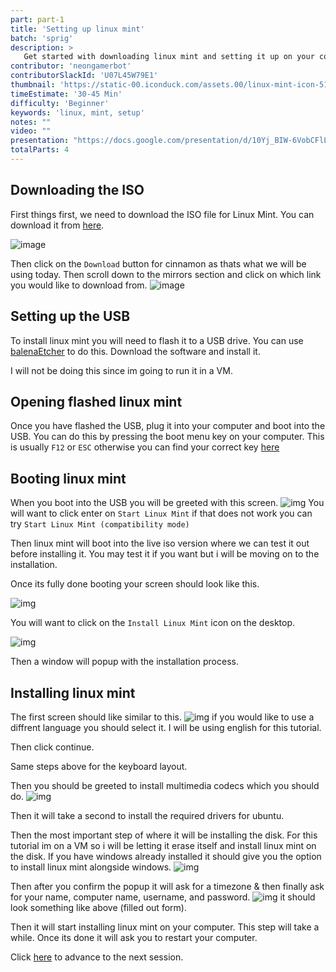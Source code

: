 ```yaml
---
part: part-1
title: 'Setting up linux mint'
batch: 'sprig'
description: >
   Get started with downloading linux mint and setting it up on your computer.
contributor: 'neongamerbot'
contributorSlackId: 'U07L45W79E1'
thumbnail: 'https://static-00.iconduck.com/assets.00/linux-mint-icon-512x459-nza5jg09.png'
timeEstimate: '30-45 Min'
difficulty: 'Beginner'
keywords: 'linux, mint, setup'
notes: "" 
video: ""
presentation: "https://docs.google.com/presentation/d/10Yj_BIW-6VobCFlLzKskmXRBgTJgqXfJ/edit?usp=sharing&ouid=118013894948049836904&rtpof=true&sd=true" 
totalParts: 4
---
```


## Downloading the ISO
First things first, we need to download the ISO file for Linux Mint. You can download it from [here](https://linuxmint.com/download.php).

![image](https://cloud-cj0smzfag-hack-club-bot.vercel.app/0image.png)

Then click on the `Download` button for cinnamon as thats what we will be using today.
Then scroll down to the mirrors section and click on which link you would like to download from.
![image](https://cloud-3x46zs10n-hack-club-bot.vercel.app/0image.png)

## Setting up the USB

To install linux mint you will need to flash it to a USB drive. You can use [balenaEtcher](https://www.balena.io/etcher/) to do this. Download the software and install it.

I will not be doing this since im going to run it in a VM.

## Opening flashed linux mint

Once you have flashed the USB, plug it into your computer and boot into the USB. You can do this by pressing the boot menu key on your computer. This is usually `F12` or `ESC` otherwise you can find your correct key [here](https://www.wikihow.com/Enter-BIOS)

## Booting linux mint
When you boot into the USB you will be greeted with this screen.
![img](https://cloud-ps2jxnn74-hack-club-bot.vercel.app/0image.png)
You will want to click enter on `Start Linux Mint` if that does not work you can try `Start Linux Mint (compatibility mode)`

Then linux mint will boot into the live iso version where we can test it out before installing it.
You may test it if you want but i will be moving on to the installation.

Once its fully done booting your screen should look like this.

![img](https://cloud-4tz2ezfud-hack-club-bot.vercel.app/0image.png)

You will want to click on the `Install Linux Mint` icon on the desktop.

![img](https://cloud-64iyitix3-hack-club-bot.vercel.app/0image.png)

Then a window will popup with the installation process.

## Installing linux mint
The first screen should like similar to this.
![img](https://cloud-3wkde2puk-hack-club-bot.vercel.app/0image.png)
if you would like to use a diffrent language you should select it. I will be using english for this tutorial.

Then click continue.

Same steps above for the keyboard layout.

Then you should be greeted to install multimedia codecs which you should do.
![img](https://cloud-m93d31y9j-hack-club-bot.vercel.app/0image.png)

Then it will take a second to install the required drivers for ubuntu. 

Then the most important step of where it will be installing the disk.
For this tutorial im on a VM so i will be letting it erase itself and install linux mint on the disk.
If you have windows already installed it should give you the option to install linux mint alongside windows.
![img](https://cloud-722dk5z6d-hack-club-bot.vercel.app/0image.png)

Then after you confirm the popup it will ask for a timezone & then finally ask for your name, computer name, username, and password.
![img](https://cloud-r46c6mqck-hack-club-bot.vercel.app/0image.png)
it should look something like above (filled out form).

Then it will start installing linux mint on your computer. This step will take a while.
Once its done it will ask you to restart your computer.


Click [here](/batch/riceathon/part-2) to advance to the next session.